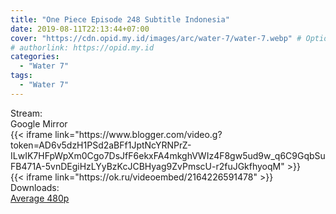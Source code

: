```yaml
---
title: "One Piece Episode 248 Subtitle Indonesia"
date: 2019-08-11T22:13:44+07:00
cover: "https://cdn.opid.my.id/images/arc/water-7/water-7.webp" # Optional, cover
# authorlink: https://opid.my.id
categories:
  - "Water 7"
tags:
  - "Water 7"
---
```

<div class="ui menu violet borderless inverted">
  <div class="header item active">
        Stream:
    </div>
  <a class="active item" data-tab="google">
    <i class="google drive icon"></i> Google
  </a>
  <a class="item nounderline" data-tab="mirror">
    <i class="odnoklassniki icon"></i> Mirror
  </a>
</div>
<div class="ui bottom attached tab segment active" style="border:0 !important;" data-tab="google">
 {{< iframe link="https://www.blogger.com/video.g?token=AD6v5dzH1PSd2aBFf1JptNcYRNPrZ-ILwIK7HFpWpXm0Cgo7DsJfF6ekxFA4mkghVWIz4F8gw5ud9w_q6C9GqbSuFB471A-5vnDEgiHzLYyBzKcJCBHyag9ZvPmscU-r2fuJGkfhyoqM" >}}
</div>
<div class="ui bottom attached tab segment" style="border:0 !important;" data-tab="mirror">
{{< iframe link="https://ok.ru/videoembed/2164226591478" >}}
</div>
<div class="ui menu violet borderless inverted">
  <div class="header item active">
        Downloads:
    </div>
  <a class="item nounderline" href="https://ouo.io/jRt3NB" target="_blank" rel="dofollow"><i class="google drive icon"></i>
    Average 480p</a>
</div>